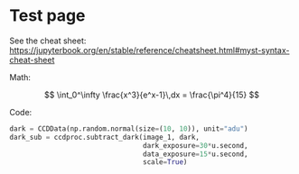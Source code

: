 # Test page

See the cheat sheet: https://jupyterbook.org/en/stable/reference/cheatsheet.html#myst-syntax-cheat-sheet


Math:

$$
\int_0^\infty \frac{x^3}{e^x-1}\,dx = \frac{\pi^4}{15}
$$

Code:

```python
dark = CCDData(np.random.normal(size=(10, 10)), unit="adu")
dark_sub = ccdproc.subtract_dark(image_1, dark,
                                 dark_exposure=30*u.second,
                                 data_exposure=15*u.second,
                                 scale=True)
```